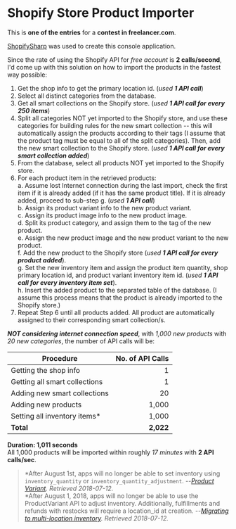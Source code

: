 # Shopify Store Product Importer
This is **one of the entries** for a **contest in freelancer.com**.

[ShopifySharp](https://github.com/nozzlegear/ShopifySharp)</b> was used to create this console application.

Since the rate of using the Shopify API for *free account* is **2 calls/second**, I'd come up with this solution on how to import the products in the fastest way possible:
1. Get the shop info to get the primary location id. (*used __1 API call__*)
2. Select all distinct categories from the database.
3. Get all smart collections on the Shopify store. (*used __1 API call for every 250 items__*)
4. Split all categories NOT yet imported to the Shopify store, and use these categories for building rules for the new smart collection -- this will automatically assign the products according to their tags (I assume that the product tag must be equal to all of the split categories). Then, add the new smart collection to the Shopify store. (*used __1 API call for every smart collection added__*)
5. From the database, select all products NOT yet imported to the Shopify store.  
6. For each product item in the retrieved products:  
 a. Assume lost Internet connection during the last import, check the first item if it is already added (if it has the same product title). If it is already added, proceed to sub-step g. (*used __1 API call__*)  
 b. Assign its product variant info to the new product variant.  
 c. Assign its product image info to the new product image.  
 d. Split its product category, and assign them to the tag of the new product.  
 e. Assign the new product image and the new product variant to the new product.  
 f. Add the new product to the Shopify store (*used __1 API call for every product added__*).  
 g. Set the new inventory item and assign the product item quantity, shop primary location id, and product variant inventory item id. (*used __1 API call for every inventory item set__*).  
 h. Insert the added product to the separated table of the database. (I assume this process means that the product is already imported to the Shopify store.)
7. Repeat Step 6 until all products added. All product are automatically assigned to their corresponding smart collection/s.

***NOT considering internet connection speed***, with *1,000 new products* with *20 new categories*, the number of API calls will be:

Procedure | No. of API Calls
--- | ---:
Getting the shop info | 1
Getting all smart collections | 1
Adding new smart collections | 20
Adding new products | 1,000
Setting all inventory items* | 1,000
**Total** | **2,022**

**Duration: 1,011 seconds**  
All 1,000 products will be imported within roughly *17 minutes* with **2 API calls/sec**.

> \*After August 1st, apps will no longer be able to set inventory using `inventory_quantity` or `inventory_quantity_adjustment`.
> --<cite>[Product Variant](https://help.shopify.com/en/api/reference/products/product_variant). Retrieved 2018-07-12.</cite>  
> \*After August 1, 2018, apps will no longer be able to use the ProductVariant API to adjust inventory. Additionally, fulfillments and refunds with restocks will require a location_id at creation.
> --<cite>[Migrating to multi-location inventory](https://help.shopify.com/en/api/guides/inventory-migration-guide). Retrieved 2018-07-12.</cite>
